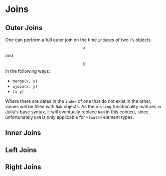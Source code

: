 # Joins

## Outer Joins

One can perform a full outer join on the time `index`es of two `TS` objects $$x$$ and $$y$$ in the following ways:
- `merge(x, y)`
- `ojoin(x, y)`
- `[x y]`

Where there are dates in the `index` of one that do not exist in the other, values will be filled with `NaN` objects. As the `missing` functionality matures in Julia's base syntax, it will eventually replace `NaN` in this context, since unfortunately `NaN` is only applicable for `Float64` element types.

## Inner Joins

## Left Joins

## Right Joins
